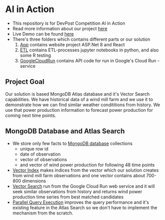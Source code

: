 # AI in Action
* This repository is for DevPost Competition AI in Action
* Read more information about our project [here](https://devpost.com/software/ecowind-zxyjn1)
* Live Demo can be found [here](https://aiinaction-dev-a6dcbwf3aea0gxcv.swedencentral-01.azurewebsites.net/)
* There's three folders which contains different parts or our solution
    1. [App](/app/Readme.md) contains website project ASP.Net 8 and React
    1. [ETL](/ETL/Readme.md) contains ETL-processes jupyter notebooks in python, and also some R testing
    1. [GoogleCloudRun](/GoogleCloudRun/Readme.md) contains API code for run in Google's Cloud Run -service

## Project Goal
Our solution is based MongoDB Atlas database and it's Vector Search capabilities. 
We have historical data of a wind mill farm and we use it to demonstrate how we can find similar weather condititions from history.
We use that power production information to forecast power production for coming next time points.

## MongoDB Database and Atlas Search
* We store only few facts to [MongoDB database](https://www.mongodb.com/docs/atlas/atlas-ui/databases/) collections
    * unique row id
    * date of observation
    * vector of observations
    * and vector of wind power production for following 48 time points 
* [Vector Index](https://www.mongodb.com/docs/atlas/atlas-vector-search/vector-search-type/) makes indices from the vector which our solution creates from wind mill farm observations and one vector contains about 700-800 dimensions 
* [Vector Search](https://www.mongodb.com/docs/atlas/atlas-vector-search/vector-search-stage/) run from the Google Cloud Run web service and it will seek similar observations from history and returns wind power production time series from best matched candidates
* [Parallel Query Execution](https://www.mongodb.com/docs/atlas/atlas-search/concurrent-query/) improves the query performance and it's existing feature in the Atlas Search so we don't have to implement the mechanism from the scratch.

